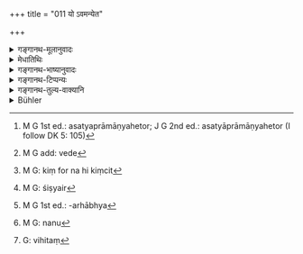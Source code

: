 +++
title = "011 यो ऽवमन्येत"

+++

<details><summary>गङ्गानथ-मूलानुवादः</summary>

If a twice-born person, relying upon the science of dialectics, should disregard these two sources, he should be cast out by good men,—the detractor of the Veda being an infidel.—(11)
</details>

<details><summary>मेधातिथिः</summary>

असत्य् अप्रामाण्यहेतौ[^७५] वेदस्य **यो** द्विजो **हेतुशास्त्राश्रयात्,** हेतुशास्त्रं नास्तिकतर्कशास्त्रं बौद्ध्चार्वाकादिशास्त्रम्, यत्र वेदो ऽधर्मायेति पुनः पुनर् उद्घुष्यते, तादृशं तर्कम् आश्रित्य यो ऽवज्ञां कुर्यात् श्रुतौ स्मृतौ च, केनचिद् अकार्यान् निवर्त्येत "मैवं कार्षीः, प्रतिषिद्धं वेदेन" इति, तम् अनादृत्य चिकीर्षेत्- "किं नाम[^७६] यदि वेदे स्मृतिषु वा प्रतिषिद्धम्, न हि किंचित्[^७७] तयोः सम्यक् प्रामाण्यम् अस्ति" इति कथयेत्, मनसा वा विचिन्तयेत् । तर्कशास्त्रेषु निबद्धादरो यदि दृश्येत, **स साधुभिः** शिष्टैर्[^७८] **बहिःकार्यः** तिरस्कार्यस् तत्तत्कार्येभ्यो याजनाध्यापनातिथिसत्कारादिभ्यः । क्रियाविशेषस्यानिर्देशाद् विद्वदर्हेभ्य[^७९] इति गम्यते । यतो ऽविदान् सम्यगसंस्कृतात्मा तार्किकगन्धितयैवं व्यवहरति । आसु च क्रियासु विदान् अधिक्रियते । अत एव पूर्वश्लोके विचार ईदृशः प्रतिषिध्यते यतस् तदवज्ञानपरतया क्रियते, न तु[^८०] यतस् तदर्थविशेषजिज्ञासया । एवमर्थम् एव हेतुम् आह- **नास्तिको वेदनिन्दकः** । अतश् च पूर्वपक्षे यो वेदस्याप्रामाण्यं ब्रूयान् नासौ नास्तिकः स्यात् । सिद्धान्तदार्ढ्यार्थम् एव पूर्वपक्षे हेतुकथनम् । **वेदनिन्दक** इति स्मृतिग्रहणं न कृतम् । तुल्यत्वेनोभयोः प्रकृतत्वाद् अन्यतरनिर्देशेनैव सिद्धम् उभस्यापि ग्रहणम् इत्य् अभिप्रायः ॥ २.११ ॥


[^८०]:
     M G: nanu


[^७९]:
     M G 1st ed.: -arhābhya


[^७८]:
     M G: śiṣyair


[^७७]:
     M G: kiṃ for na hi kiṃcit


[^७६]:
     M G add: vede


[^७५]:
     M G 1st ed.: asatyaprāmāṇyahetor; J G 2nd ed.: asatyāprāmāṇyahetor (I follow DK 5: 105)

_यस् त्व् एतम् अर्थम् अविदित्वा, वेदशब्दस्य विवक्षितार्थत्वम् एव मत्वा, स्मृतिनिन्दकस्य न बहिष्कारः, अनेन वेदनिन्दकस्यैव विहित_[^८१]_ इति प्रतिपद्येत, तं प्रत्याह ।_


[^८१]:
     G: vihitaṃ
</details>

<details><summary>गङ्गानथ-भाष्यानुवादः</summary>

On the ground of ‘untruthfulness’ and ‘unreliability’ *if a twice-born
person, relying upon the science of dialectics* the ‘science of
dialectics’ here stands for the polemical works written by Atheists,
treatises of *Bauddhas* and *Charvākas*, in which it is repeatedly
proclaimed that “the Veda is conducive to sin”;—relying upon such a
science, if one should scorn the Veda; *i.e*., when advised by some one
to desist from a certain course of action which is sinful according to
the Veda and the Smṛti, in the words—‘Do not do this, it is prohibited
by the Veda,’—if he disregards this advice and persists in doing it,
saying, ‘what if it is prohibited in the Veda or in the Smṛtis? They are
not at all authoritative’;—even without saying this, if he should even
think in this manner,—and if he is found to pay much attention to the
science of dialectics;—such a person *should he cast out by the
good*—despised by all cultured persons—out of such acts as ‘officiating
at sacrifices,’ ‘teaching,’ ‘honours of a guest’ and so forth. Since the
text does not specify the acts (from which the man should be kept out),
it follows that he should be kept out of all those acts that are fit for
the learned. And the reason for this lies in the fact that it is only
the ignorant man, whose mind is uncultured and who smacks of the
polemic, that can speak as above (in deprecation of the Veda); and to
the said acts (of officiating, etc.) it is only the learned man that can
be entitled. It is in view of this that such ‘criticism’ has been
prohibited in the preceding verse,—such criticism being due to want or
respect,—and it does not deprecate such inquiry as might be instituted
for the purpose of elucidating the true meaning of the Veda.

It is in view of all this that the author states the reason for what he
has asserted—‘*The* *detractor of the Veda* *being an infidel*.’ Thus
the man, who would set forth arguments in support of the view that ‘the
Veda is unauthoritative,’ only by way of a *primâ* *facie* statement,
would not he an ‘infidel’; because such statement of the arguments would
he made only for the purpose of strengthening the final conclusion (that
the Veda is authoritative).

The text speaking of tin; ‘*detractor of the Veda*,’ has not mentioned
the *Smṛti*; hut the idea is that both stand on the same footing, and
both equally form the subject-matter of the context; hence the mention
of any one of them implies both.

Some people might however take the term ‘Veda’ (in the expression
‘detractor of the Veda’) to be actually restricted to the *Veda only*,
and they would thence conclude that ‘the detractor of *Smṛtis*’ should
not be cast out, the casting out in this verse being declared for the
‘detractor of the Veda’ only. With a view to such people the Author adds
the following verse.—(11)
</details>

<details><summary>गङ्गानथ-टिप्पन्यः</summary>

*Hetuśāstrāśrayāt*’.—‘Relying upon the argumentative science of the
Bauddhas, Cārvākas &c.’ (Medhātithi);—‘Relying on methods of reasoning
directed against the Veda’ (Kullūka and Nārāyaṇa).

The argumentative person is always decried: see *e*. *g*. 4.30, where
the ‘*Hetuka*’ is described as not fit to be honoured; the ‘*Hetuka*’ is
mentionod in 12. 111. as a person who must be a member of the *Pariṣad*;
though in the latter text the term has been explained as ‘one
well-versed in the principles of Mīmāṃsā and the Śāstras’ (see
*Mitākṣarā* on 3. 301, p. 1384).

‘*Nāstiko vedanindakaḥ*’—see *Parāśaramādhava* (Prāyaścitta, p. 424)
where we read—‘The detracting of the Veda is of three kinds—(1) The
first is that which consists in seeking to prove the untrustworthy
character of the Veda by means of arguments culled from *Bauddha*,
*Jaina* and other treatises;—this has been described by Yājñavalkya as
being equal in heinousness to the murdering of a Brāhmaṇa. (2) The
second consists in neglecting the acts laid down in the Veda and Śrutis,
through one’s tendency to wranglings and disputations;—it is this that
is referred to by Manu under 2.11, who further regards it as equal in
heinousness to the drinking of wine. (3) The third consists in lack of
due faith,—the acts laid down being done only through fear of popular
odium, and not through any faith in them; tins has been mentioned among
*Minor Sins*.

This verse has been quoted in the *Smṛticandrikā* (Saṃskāra, p. 4) which
reads ‘*ubhe*’ for ‘*mūle*’ and explains it as ‘*Śruti* and *Smṛti*’;
for ‘*śrayāt*’ it reads ‘*shraya*’.
</details>

<details><summary>गङ्गानथ-तुल्य-वाक्यानि</summary>

*Hārīta-Smṛti*, 7.21,—‘That person is a *Nāstika* who decries what is
said in the Veda, who does not discriminate between virtue and vice and
who does not admit the existence of the other world.’

*Yājñavalkya*, 1-227.—‘The insulting of the Teacher, the decrying of the
Veda, the killing of a friend, all this should be regarded as equal to
the killing of the Brāhmaṇa.’
</details>

<details><summary>Bühler</summary>

011	Every twice-born man, who, relying on the Institutes of dialectics, treats with contempt those two sources (of the law), must be cast out by the virtuous, as an atheist and a scorner of the Veda.
</details>
